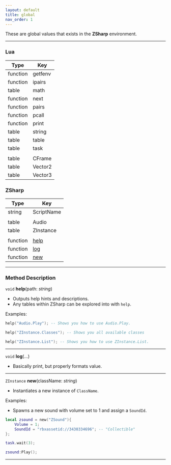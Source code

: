 ```yaml
---
layout: default
title: global
nav_order: 1
---
```


These are global values that exists in the **ZSharp** environment. 

---

### Lua

| Type | Key |
| --- | --- |
| function | getfenv |
| function | ipairs |
| table | math |
| function | next |
| function | pairs |
| function | pcall |
| function | print |
| table | string |
| table | table |
| table | task |
| | |
| table | CFrame |
| table | Vector2 |
| table | Vector3 |

### ZSharp

| Type | Key |
| --- | --- |
| string | ScriptName |
| | |
| table | Audio |
| table | ZInstance |
| | |
| function | [help](#help) |
| function | [log](#log) |
| function | [new](#new) |

---

### Method Description

<a name="help"></a>
`void` **help**(path: *string*)
- Outputs help hints and descriptions.
- Any tables within ZSharp can be explored into with `help`.

Examples:

```lua
help("Audio.Play"); -- Shows you how to use Audio.Play.

help("ZInstance.Classes"); -- Shows you all available classes

help("ZInstance.List"); -- Shows you how to use ZInstance.List.
```

---

<a name="log"></a>
`void` **log**(...)
- Basically print, but properly formats value.

---

<a name="new"></a>
`ZInstance` **new**(className: *string*)
- Instantiates a new instance of `ClassName`.

Examples:
- Spawns a new sound with volume set to 1 and assign a `SoundId`.

```lua
local zsound = new("ZSound"){
	Volume = 1;
	SoundId = "rbxassetid://3430334696"; -- "Collectible"
};

task.wait(3);

zsound:Play();
```

---